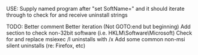 USE:
Supply named program after "set SoftName=" and it should iterate through to check for and receive uninstall strings

TODO:
Better comment
Better iteration (Not GOTO:end but beginning)
Add section to check non-32bit software (i.e. HKLM\Software\Microsoft)
Check for and replace msiexec /I uninstalls with /x
Add some common non-msi silent uninstalls (re: Firefox, etc)
